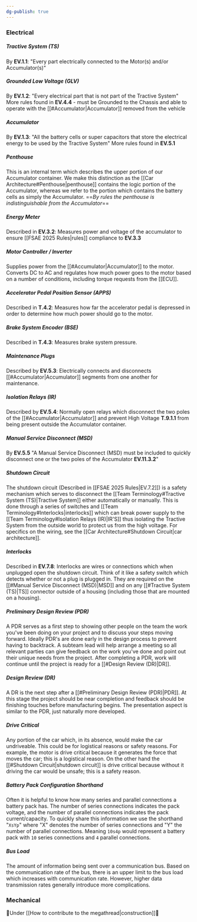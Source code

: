 ```yaml
---
dg-publish: true
---
```

### Electrical
##### Tractive System (TS)
By **EV.1.1**: "Every part electrically connected to the Motor(s) and/or Accumulator(s)"
##### Grounded Low Voltage (GLV)
By **EV.1.2**: "Every electrical part that is not part of the Tractive System" More rules found in **EV.4.4** - must be Grounded to the Chassis and able to operate with the [[#Accumulator|Accumulator]] removed from the vehicle
##### Accumulator
By **EV.1.3**: "All the battery cells or super capacitors that store the electrical energy to be used by the Tractive System" More rules found in **EV.5.1**
##### Penthouse
This is an internal term which describes the upper portion of our Accumulator container. We make this distinction as the [[Car Architecture#Penthouse|penthouse]] contains the logic portion of the Accumulator, whereas we refer to the portion which contains the battery cells as simply the Accumulator. ==*By rules the penthouse is indistinguishable from the Accumulator*==
##### Energy Meter
Described in **EV.3.2**: Measures power and voltage of the accumulator to ensure [[FSAE 2025 Rules|rules]] compliance to **EV.3.3**
##### Motor Controller / Inverter
Supplies power from the [[#Accumulator|Accumulator]] to the motor. Converts DC to AC and regulates how much power goes to the motor based on a number of conditions, including torque requests from the [[ECU]].
##### Accelerator Pedal Position Sensor (APPS)
Described in **T.4.2**: Measures how far the accelerator pedal is depressed in order to determine how much power should go to the motor.
##### Brake System Encoder (BSE)
Described in **T.4.3**: Measures brake system pressure.
##### Maintenance Plugs
Described by **EV.5.3**: Electrically connects and disconnects [[#Accumulator|Accumulator]] segments from one another for maintenance.
##### Isolation Relays (IR)
Described by **EV.5.4**: Normally open relays which disconnect the two poles of the [[#Accumulator|Accumulator]] and prevent High Voltage **T.9.1.1** from being present outside the Accumulator container.
##### Manual Service Disconnect (MSD)
By **EV.5.5** "A Manual Service Disconnect (MSD) must be included to quickly disconnect one or the two poles of the Accumulator **EV.11.3.2**"
##### Shutdown Circuit
The shutdown circuit (Described in [[FSAE 2025 Rules|EV.7.2]]) is a safety mechanism which serves to disconnect the [[Team Terminology#Tractive System (TS)|Tractive System]] either automatically or manually. This is done through a series of switches and [[Team Terminology#Interlocks|interlocks]] which can break power supply to the [[Team Terminology#Isolation Relays (IR)|IR'S]] thus isolating the Tractive System from the outside world to protect us from the high voltage. For specifics on the wiring, see the [[Car Architecture#Shutdown Circuit|car architecture]].
##### Interlocks
Described in **EV.7.8**: Interlocks are wires or connections which when unplugged open the shutdown circuit. Think of it like a safety switch which detects whether or not a plug is plugged in. They are required on the [[#Manual Service Disconnect (MSD)|MSD]] and on any [[#Tractive System (TS)|TS]] connector outside of a housing (including those that are mounted on a housing).


##### Preliminary Design Review (PDR)
A PDR serves as a first step to showing other people on the team the work you've been doing on your project and to discuss your steps moving forward. Ideally PDR's are done early in the design process to prevent having to backtrack. A subteam lead will help arrange a meeting so all relevant parties can give feedback on the work you've done and point out their unique needs from the project. After completing a PDR, work will continue until the project is ready for a [[#Design Review (DR)|DR]].
##### Design Review (DR)
A DR is the next step after a [[#Preliminary Design Review (PDR)|PDR]]. At this stage the project should be near completion and feedback should be finishing touches before manufacturing begins. The presentation aspect is similar to the PDR, just naturally more developed.
##### Drive Critical
Any portion of the car which, in its absence, would make the car undriveable. This could be for logistical reasons or safety reasons. For example, the motor is drive critical because it generates the force that moves the car; this is a logistical reason. On the other hand the [[#Shutdown Circuit|shutdown circuit]] is drive critical because without it driving the car would be unsafe; this is a safety reason.
##### Battery Pack Configuration Shorthand
Often it is helpful to know how many series and parallel connections a battery pack has. The number of series connections indicates the pack voltage, and the number of parallel connections indicates the pack current/capacity. To quickly share this information we use the shorthand "`XsYp`" where "X" denotes the number of series connections and "Y" the number of parallel connections. Meaning `10s4p` would represent a battery pack with `10` series connections and `4` parallel connections.
##### Bus Load
The amount of information being sent over a communication bus. Based on the communication rate of the bus, there is an upper limit to the bus load which increases with communication rate. However, higher data transmission rates generally introduce more complications.
### Mechanical
🚧Under [[How to contribute to the megathread|construction]]🚧